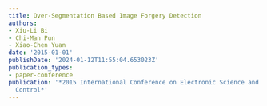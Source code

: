 ```yaml
---
title: Over-Segmentation Based Image Forgery Detection
authors:
- Xiu-Li Bi
- Chi-Man Pun
- Xiao-Chen Yuan
date: '2015-01-01'
publishDate: '2024-01-12T11:55:04.653023Z'
publication_types:
- paper-conference
publication: '*2015 International Conference on Electronic Science and Automation
  Control*'
---
```

